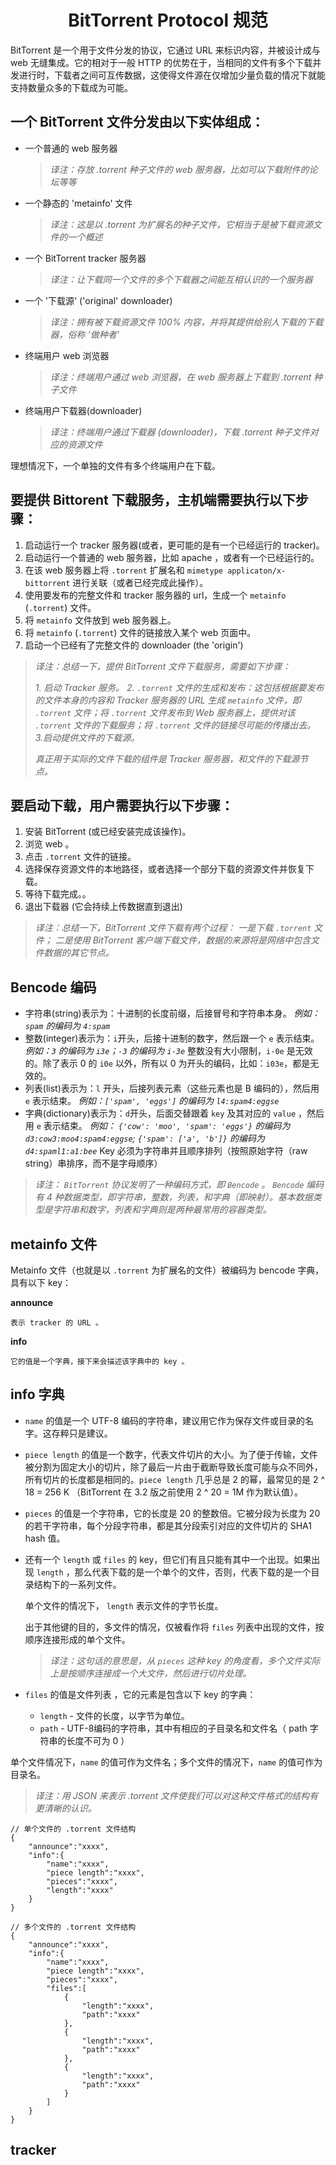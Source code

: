 # <center>BitTorrent Protocol 规范</center>

BitTorrent 是一个用于文件分发的协议，它通过 URL 来标识内容，并被设计成与 web 无缝集成。它的相对于一般 HTTP 的优势在于，当相同的文件有多个下载并发进行时，下载者之间可互传数据，这使得文件源在仅增加少量负载的情况下就能支持数量众多的下载成为可能。

## 一个 BitTorrent 文件分发由以下实体组成：
- 一个普通的 web 服务器
    > *译注：存放 .torrent 种子文件的 web 服务器，比如可以下载附件的论坛等等*
- 一个静态的 'metainfo' 文件
    > *译注：这是以 .torrent 为扩展名的种子文件，它相当于是被下载资源文件的一个概述*
- 一个 BitTorrent tracker 服务器
    > *译注：让下载同一个文件的多个下载器之间能互相认识的一个服务器*
- 一个 '下载源' ('original' downloader)
    > *译注：拥有被下载资源文件 100% 内容，并将其提供给别人下载的下载器，俗称 '做种者'*
- 终端用户 web 浏览器
    > *译注：终端用户通过 web 浏览器，在 web 服务器上下载到 .torrent 种子文件*
- 终端用户下载器(downloader)
    > *译注：终端用户通过下载器 (downloader)，下载 .torrent 种子文件对应的资源文件*

理想情况下，一个单独的文件有多个终端用户在下载。

## 要提供 Bittorent 下载服务，主机端需要执行以下步骤：
1. 启动运行一个 tracker 服务器(或者，更可能的是有一个已经运行的 tracker)。
2. 启动运行一个普通的 web 服务器，比如 apache ，或者有一个已经运行的。
3. 在该 web 服务器上将 `.torrent` 扩展名和 `mimetype applicaton/x-bittorrent` 进行关联（或者已经完成此操作）。
4. 使用要发布的完整文件和 tracker 服务器的 url，生成一个 `metainfo` (`.torrent`) 文件。
5. 将 `metainfo` 文件放到 web 服务器上。
6. 将 `metainfo` (`.torrent`) 文件的链接放入某个 web 页面中。
7. 启动一个已经有了完整文件的 downloader (the 'origin')

> *译注：总结一下，提供 BitTorrent 文件下载服务，需要如下步骤：*
>
> *1. 启动 Tracker 服务。*
> *2. `.torrent` 文件的生成和发布：这包括根据要发布的文件本身的内容和 Tracker 服务器的 URL 生成 `metainfo` 文件，即 `.torrent` 文件；将 `.torrent` 文件发布到 Web 服务器上，提供对该 `.torrent` 文件的下载服务；将 `.torrent` 文件的链接尽可能的传播出去。*
> *3.启动提供文件的下载源。*
>
> *真正用于实际的文件下载的组件是 Tracker 服务器，和文件的下载源节点。*

## 要启动下载，用户需要执行以下步骤：
1. 安装 BitTorrent (或已经安装完成该操作)。
2. 浏览 web 。
3. 点击 `.torrent` 文件的链接。
4. 选择保存资源文件的本地路径，或者选择一个部分下载的资源文件并恢复下载。
5. 等待下载完成。。
6. 退出下载器 (它会持续上传数据直到退出)

> *译注：总结一下，BitTorrent 文件下载有两个过程：*
> *一是下载 `.torrent` 文件；*
> *二是使用 BitTorrent 客户端下载文件，数据的来源将是网络中包含文件数据的其它节点。*

## Bencode 编码
- 字符串(string)表示为：十进制的长度前缀，后接冒号和字符串本身。
    *例如：`spam` 的编码为 `4:spam`*
- 整数(integer)表示为：`i`开头，后接十进制的数字，然后跟一个 `e` 表示结束。
    *例如：`3` 的编码为 `i3e`；`-3` 的编码为 `i-3e`*
    整数没有大小限制，`i-0e` 是无效的。除了表示 0 的 `i0e` 以外，所有以 0 为开头的编码，比如：`i03e`，都是无效的。
- 列表(list)表示为：`l` 开头，后接列表元素（这些元素也是 B 编码的），然后用 `e` 表示结束。
     *例如：`['spam', 'eggs']` 的编码为 `l4:spam4:eggse`*
- 字典(dictionary)表示为：`d`开头，后面交替跟着 `key` 及其对应的 `value` ，然后用 `e` 表示结束。
    *例如： `{'cow': 'moo', 'spam': 'eggs'}` 的编码为 `d3:cow3:moo4:spam4:eggse`; `{'spam': ['a', 'b']}` 的编码为 `d4:spaml1:a1:bee`*
    Key 必须为字符串并且顺序排列（按照原始字符（raw string）串排序，而不是字母顺序）

> *译注： `BitTorrent` 协议发明了一种编码方式，即 `Bencode` 。 `Bencode` 编码有 4 种数据类型，即字符串，整数，列表，和字典（即映射）。基本数据类型是字符串和数字，列表和字典则是两种最常用的容器类型。*

## metainfo 文件
Metainfo 文件（也就是以 `.torrent` 为扩展名的文件）被编码为 bencode 字典，具有以下 key：

**announce**

    表示 tracker 的 URL 。

**info**

    它的值是一个字典，接下来会描述该字典中的 key 。

## info 字典

- `name` 的值是一个 UTF-8 编码的字符串，建议用它作为保存文件或目录的名字。这存粹只是建议。

- `piece length` 的值是一个数字，代表文件切片的大小。为了便于传输，文件被分割为固定大小的切片，除了最后一片由于截断导致长度可能与众不同外，所有切片的长度都是相同的。`piece length` 几乎总是 2 的幂，最常见的是 2 ^ 18 = 256 K （BitTorrent 在 3.2 版之前使用 2 ^ 20 = 1M 作为默认值）。

- `pieces` 的值是一个字符串，它的长度是 20 的整数倍。它被分段为长度为 20 的若干字符串，每个分段字符串，都是其分段索引对应的文件切片的 SHA1 hash 值。

- 还有一个 `length` 或 `files` 的 key，但它们有且只能有其中一个出现。如果出现 `length` ，那么代表下载的是一个单个的文件，否则，代表下载的是一个目录结构下的一系列文件。

    单个文件的情况下， `length` 表示文件的字节长度。

    出于其他键的目的，多文件的情况，仅被看作将 `files` 列表中出现的文件，按顺序连接形成的单个文件。

    > *译注：这句话的意思是，从 `pieces` 这种 key 的角度看，多个文件实际上是按顺序连接成一个大文件，然后进行切片处理。*

- `files` 的值是文件列表 ，它的元素是包含以下 key 的字典：

    - `length` - 文件的长度，以字节为单位。
    - `path` - UTF-8编码的字符串，其中有相应的子目录名和文件名（ path 字符串的长度不可为 0 ）

单个文件情况下，`name` 的值可作为文件名；多个文件的情况下，`name` 的值可作为目录名。

> *译注：用 JSON 来表示 .torrent 文件使我们可以对这种文件格式的结构有更清晰的认识。*

```
// 单个文件的 .torrent 文件结构
{
    "announce":"xxxx",
    "info":{
        "name":"xxxx",
        "piece length":"xxxx",
        "pieces":"xxxx",
        "length":"xxxx"
    }
}
```

```
// 多个文件的 .torrent 文件结构
{
    "announce":"xxxx",
    "info":{
        "name":"xxxx",
        "piece length":"xxxx",
        "pieces":"xxxx",
        "files":[
            {
                "length":"xxxx",
                "path":"xxxx"
            },
            {
                "length":"xxxx",
                "path":"xxxx"
            },
            {
                "length":"xxxx",
                "path":"xxxx"
            }
        ]
    }
}
```

## tracker

